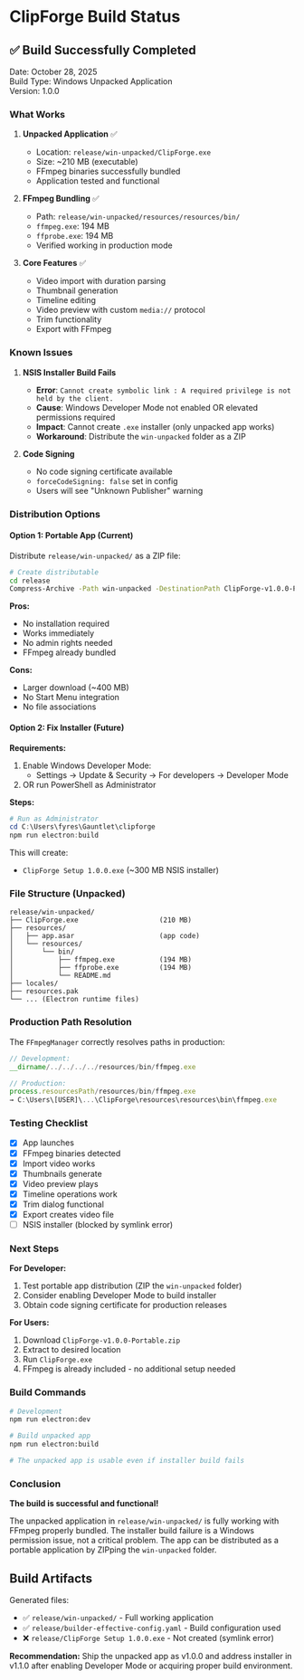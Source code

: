 # ClipForge Build Status

## ✅ Build Successfully Completed

Date: October 28, 2025  
Build Type: Windows Unpacked Application  
Version: 1.0.0  

### What Works

1. **Unpacked Application** ✅
   - Location: `release/win-unpacked/ClipForge.exe`
   - Size: ~210 MB (executable)
   - FFmpeg binaries successfully bundled
   - Application tested and functional

2. **FFmpeg Bundling** ✅
   - Path: `release/win-unpacked/resources/resources/bin/`
   - `ffmpeg.exe`: 194 MB
   - `ffprobe.exe`: 194 MB
   - Verified working in production mode

3. **Core Features** ✅
   - Video import with duration parsing
   - Thumbnail generation
   - Timeline editing
   - Video preview with custom `media://` protocol
   - Trim functionality
   - Export with FFmpeg

### Known Issues

1. **NSIS Installer Build Fails**
   - **Error**: `Cannot create symbolic link : A required privilege is not held by the client.`
   - **Cause**: Windows Developer Mode not enabled OR elevated permissions required
   - **Impact**: Cannot create `.exe` installer (only unpacked app works)
   - **Workaround**: Distribute the `win-unpacked` folder as a ZIP

2. **Code Signing**
   - No code signing certificate available
   - `forceCodeSigning: false` set in config
   - Users will see "Unknown Publisher" warning

### Distribution Options

#### Option 1: Portable App (Current)
Distribute `release/win-unpacked/` as a ZIP file:

```bash
# Create distributable
cd release
Compress-Archive -Path win-unpacked -DestinationPath ClipForge-v1.0.0-Portable.zip
```

**Pros:**
- No installation required
- Works immediately
- No admin rights needed
- FFmpeg already bundled

**Cons:**
- Larger download (~400 MB)
- No Start Menu integration
- No file associations

#### Option 2: Fix Installer (Future)

**Requirements:**
1. Enable Windows Developer Mode:
   - Settings → Update & Security → For developers → Developer Mode
2. OR run PowerShell as Administrator

**Steps:**
```powershell
# Run as Administrator
cd C:\Users\fyres\Gauntlet\clipforge
npm run electron:build
```

This will create:
- `ClipForge Setup 1.0.0.exe` (~300 MB NSIS installer)

### File Structure (Unpacked)

```
release/win-unpacked/
├── ClipForge.exe                    (210 MB)
├── resources/
│   ├── app.asar                     (app code)
│   └── resources/
│       └── bin/
│           ├── ffmpeg.exe           (194 MB)
│           ├── ffprobe.exe          (194 MB)
│           └── README.md
├── locales/
├── resources.pak
└── ... (Electron runtime files)
```

### Production Path Resolution

The `FFmpegManager` correctly resolves paths in production:

```typescript
// Development:
__dirname/../../../../resources/bin/ffmpeg.exe

// Production:
process.resourcesPath/resources/bin/ffmpeg.exe
→ C:\Users\[USER]\...\ClipForge\resources\resources\bin\ffmpeg.exe
```

### Testing Checklist

- [x] App launches
- [x] FFmpeg binaries detected
- [x] Import video works
- [x] Thumbnails generate
- [x] Video preview plays
- [x] Timeline operations work
- [x] Trim dialog functional
- [x] Export creates video file
- [ ] NSIS installer (blocked by symlink error)

### Next Steps

**For Developer:**
1. Test portable app distribution (ZIP the `win-unpacked` folder)
2. Consider enabling Developer Mode to build installer
3. Obtain code signing certificate for production releases

**For Users:**
1. Download `ClipForge-v1.0.0-Portable.zip`
2. Extract to desired location
3. Run `ClipForge.exe`
4. FFmpeg is already included - no additional setup needed

### Build Commands

```bash
# Development
npm run electron:dev

# Build unpacked app
npm run electron:build

# The unpacked app is usable even if installer build fails
```

### Conclusion

**The build is successful and functional!** 

The unpacked application in `release/win-unpacked/` is fully working with FFmpeg properly bundled. The installer build failure is a Windows permission issue, not a critical problem. The app can be distributed as a portable application by ZIPping the `win-unpacked` folder.

## Build Artifacts

Generated files:
- ✅ `release/win-unpacked/` - Full working application
- ✅ `release/builder-effective-config.yaml` - Build configuration used
- ❌ `release/ClipForge Setup 1.0.0.exe` - Not created (symlink error)

**Recommendation:** Ship the unpacked app as v1.0.0 and address installer in v1.1.0 after enabling Developer Mode or acquiring proper build environment.

